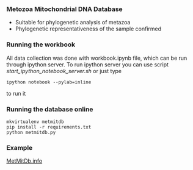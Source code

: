 ### Metozoa Mitochondrial DNA Database ###

* Suitable for phylogenetic analysis of metazoa
* Phylogenetic representativeness of the sample confirmed


### Running the workbook ###

All data collection was done with workbook.ipynb file, which can be run through ipython server. To run 
ipython server you can use script *start_ipython_notebook_server.sh* or just type 
```
ipython notebook --pylab=inline
``` 
to run it

### Running the database online ###

```
mkvirtualenv metmitdb
pip install -r requirements.txt
python metmitdb.py
```

### Example ###
[MetMitDb.info](http://metmitdb.info)